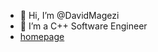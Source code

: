 - 👋 Hi, I’m @DavidMagezi
- 👀 I’m a C++ Software Engineer
- [homepage](http://www.magezi.com)

<!---
DavidMagezi/DavidMagezi is a ✨ special ✨ repository because its `README.md` (this file) appears on your GitHub profile.
You can click the Preview link to take a look at your changes.
--->
